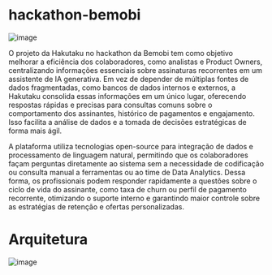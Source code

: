 # hackathon-bemobi

![image](https://github.com/user-attachments/assets/754ee7ce-a5ca-40d5-8110-381280d4e89c)

O projeto da Hakutaku no hackathon da Bemobi tem como objetivo melhorar a eficiência dos colaboradores, como analistas e Product Owners, centralizando informações essenciais sobre assinaturas recorrentes em um assistente de IA generativa. Em vez de depender de múltiplas fontes de dados fragmentadas, como bancos de dados internos e externos, a Hakutaku consolida essas informações em um único lugar, oferecendo respostas rápidas e precisas para consultas comuns sobre o comportamento dos assinantes, histórico de pagamentos e engajamento. Isso facilita a análise de dados e a tomada de decisões estratégicas de forma mais ágil.

A plataforma utiliza tecnologias open-source para integração de dados e processamento de linguagem natural, permitindo que os colaboradores façam perguntas diretamente ao sistema sem a necessidade de codificação ou consulta manual a ferramentas ou ao time de Data Analytics. Dessa forma, os profissionais podem responder rapidamente a questões sobre o ciclo de vida do assinante, como taxa de churn ou perfil de pagamento recorrente, otimizando o suporte interno e garantindo maior controle sobre as estratégias de retenção e ofertas personalizadas.

# Arquitetura

![image](https://github.com/user-attachments/assets/c22fca78-d285-45d3-8f97-4836ece8edba)
